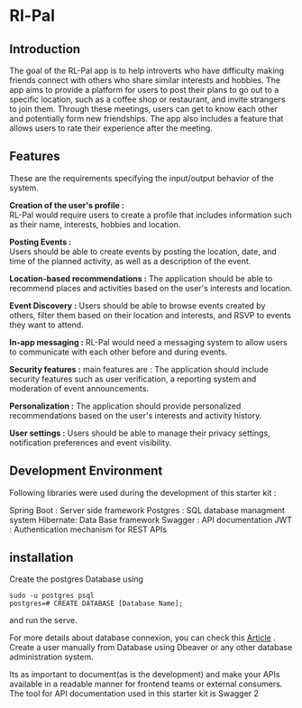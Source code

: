 # Rl-Pal



## Introduction
The goal of the RL-Pal app is to help introverts who have difficulty making friends connect with others who share similar interests and hobbies. The app aims to provide a platform for users to post their plans to go out to a specific location, such as a coffee shop or restaurant, and invite strangers to join them. Through these meetings, users can get to know each other and potentially form new friendships. The app also includes a feature that allows users to rate their experience after the meeting.

## Features

These are the requirements specifying the input/output behavior of the system.

**Creation of the user's profile :**  
RL-Pal would require users to create a profile that includes information such as their name, interests, hobbies and location.

**Posting Events :**  
Users should be able to create events by posting the location, date, and time of the planned activity, as well as a description of the event.

**Location-based recommendations :**
The application should be able to recommend places and activities based on the user's interests and location.

**Event Discovery :**
Users should be able to browse events created by others, filter them based on their location and interests, and RSVP to events they want to attend.

**In-app messaging :** 
RL-Pal would need a messaging system to allow users to communicate with each other before and during events.

**Security features :** main features are :
The application should include security features such as user verification, a reporting system and moderation of event announcements.

**Personalization :**
The application should provide personalized recommendations based on the user's interests and activity history.

**User settings :**
Users should be able to manage their privacy settings, notification preferences and event visibility.

## Development Environment

Following libraries were used during the development of this starter kit :

Spring Boot : Server side framework
Postgres : SQL database managment system
Hibernate: Data Base framework
Swagger : API documentation
JWT : Authentication mechanism for REST APIs

## installation 
Create the postgres Database using 
``` 
sudo -u postgres psql
postgres=# CREATE DATABASE [Database Name];
``` 
and run the serve.

For more details about database connexion, you can check this [Article](https://chartio.com/resources/tutorials/how-to-set-the-default-user-password-in-postgresql/) .
Create a user manually from Database using Dbeaver or any other database administration system.

Its as important to document(as is the development) and make your APIs available in a readable manner for frontend teams or external consumers. The tool for API documentation used in this starter kit is Swagger 2

